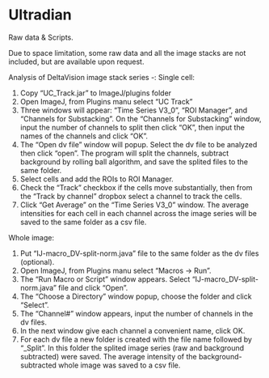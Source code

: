 # Ultradian
Raw data & Scripts.

Due to space limitation, some raw data and all the image stacks are not included, but are available upon request.

Analysis of DeltaVision image stack series -:
Single cell:
1. Copy “UC_Track.jar” to ImageJ/plugins folder
2. Open ImageJ, from Plugins manu select “UC Track”
3. Three windows will appear: “Time Series V3_0”, “ROI Manager”, and “Channels for Substacking”. On the “Channels for Substacking” window, input the number of channels to split then click “OK”, then input the names of the channels and click “OK”.
4. The “Open dv file” window will popup. Select the dv file to be analyzed then click “open”. The program will split the channels, subtract background by rolling ball algorithm, and save the splited files to the same folder.
5. Select cells and add the ROIs to ROI Manager.
6. Check the “Track” checkbox if the cells move substantially, then from the “Track by channel” dropbox select a channel to track the cells.
7. Click “Get Average” on the “Time Series V3_0” window. The average intensities for each cell in each channel across the image series will be saved to the same folder as a csv file.

Whole image: 
1. Put “IJ-macro_DV-split-norm.java” file to the same folder as the dv files (optional).
2. Open ImageJ, from Plugins manu select “Macros -> Run”.
3. The “Run Macro or Script” window appears. Select “IJ-macro_DV-split-norm.java” file and click “Open”.
4. The “Choose a Directory” window popup, choose the folder and click “Select”.
5. The “Channel#” window appears, input the number of channels in the dv files.
6. In the next window give each channel a convenient name, click OK.
7. For each dv file a new folder is created with the file name followed by “_Split”. In this folder the splited image series (raw and background subtracted) were saved. The average intensity of the background-subtracted whole image was saved to a csv file.

